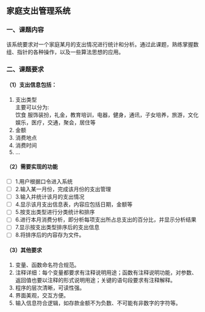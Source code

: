 ## 家庭支出管理系统
### 一、课题内容
该系统要求对一个家庭某月的支出情况进行统计和分析。通过此课题，熟练掌握数组、指针的各种操作，以及一些算法思想的应用。 
### 二、课题要求
#### （1）支出信息包括：
1) 支出类型  
主要可以分为:  
饮食 服饰装扮，礼金，教育培训，电器，健身，通讯，子女培养，旅游，文化娱乐，医疗，交通，聚会，居住等
2) 金额
3) 消费地点
4) 消费时间
5) ...
#### （2）需要实现的功能
- [ ] 1.用户根据口令进入系统  
- [ ] 2.输入某一月份，完成该月份的支出管理  
- [ ] 3.输入并统计该月的支出情况  
- [ ] 4.显示该月支出信息表，内容应包括日期，金额等  
- [ ] 5.按支出类型进行分类统计和排序  
- [ ] 6.进行本月消费分析，即分析每项支出所占总支出的百分比，并显示分析结果  
- [ ] 7.显示按支出类型排序后的支出信息  
- [ ] 8.将排序后的内容存为文件。
#### （3）其他要求
1) 变量、函数命名符合规范。
2) 注释详细：每个变量都要求有注释说明用途；函数有注释说明功能，对参数、返回值也要以注释的形式说明用途；关键的语句段要求有注释解释。
3) 程序的层次清晰，可读性强。
4) 界面美观，交互方便。
5) 输入信息符合逻辑，如存款金额不为负数、不可能有非数字的字符等。

